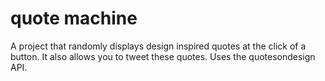 # quote machine

A project that randomly displays design inspired quotes at the click of a button. It also allows you to tweet these quotes. Uses the quotesondesign API. 
